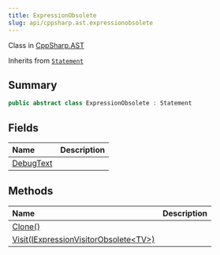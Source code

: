 ```yaml
---
title: ExpressionObsolete
slug: api/cppsharp.ast.expressionobsolete
---
```

Class in [CppSharp.AST](/api/cppsharp/ast)

Inherits from [`Statement`](/api/cppsharp/ast/statement)

## Summary



```csharp
public abstract class ExpressionObsolete : Statement
```

## Fields

|Name|Description|
|:---|:---|
|[DebugText](/api/cppsharp/ast/expressionobsolete/debugtext)||

## Methods

|Name|Description|
|:---|:---|
|[Clone\(\)](/api/cppsharp/ast/expressionobsolete/clone)||
|[Visit\(IExpressionVisitorObsolete\<TV\>\)](/api/cppsharp/ast/expressionobsolete/visit)||

